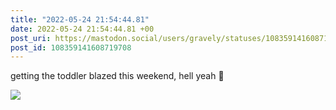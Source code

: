 ```yaml
---
title: "2022-05-24 21:54:44.81"
date: 2022-05-24 21:54:44.81 +00
post_uri: https://mastodon.social/users/gravely/statuses/108359141608719708
post_id: 108359141608719708
---
```

getting the toddler blazed this weekend, hell yeah 🤙


![](/images/108359141567556027.jpg)

